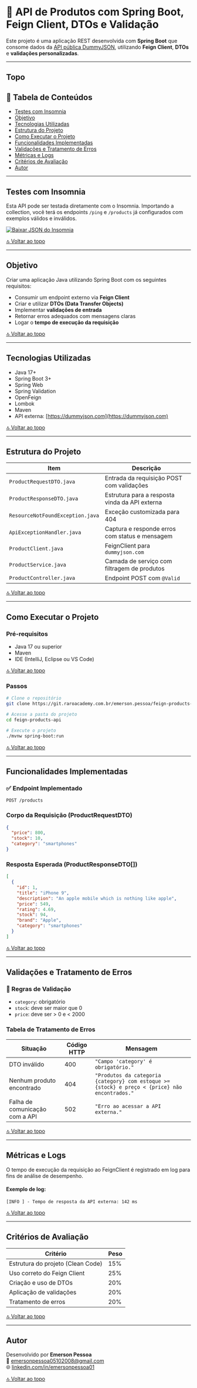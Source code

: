 # 🧪 API de Produtos com Spring Boot, Feign Client, DTOs e Validação

Este projeto é uma aplicação REST desenvolvida com **Spring Boot** que consome dados da [API pública DummyJSON](https://dummyjson.com), utilizando **Feign Client**, **DTOs** e **validações personalizadas**.

---

## Topo



## 📌 Tabela de Conteúdos

- [Testes com Insomnia](#testes-com-insomnia)
- [Objetivo](#objetivo)
- [Tecnologias Utilizadas](#tecnologias-utilizadas)
- [Estrutura do Projeto](#estrutura-do-projeto)
- [Como Executar o Projeto](#como-executar-o-projeto)
- [Funcionalidades Implementadas](#funcionalidades-implementadas)
- [Validações e Tratamento de Erros](#validações-e-tratamento-de-erros)
- [Métricas e Logs](#métricas-e-logs)
- [Critérios de Avaliação](#critérios-de-avaliação)
- [Autor](#autor)

---

## Testes com Insomnia

Esta API pode ser testada diretamente com o Insomnia. Importando a collection, você terá os endpoints `/ping` e `/products` já configurados com exemplos válidos e inválidos.

[//]: # ([⬇️ Clique aqui para baixar o arquivo insomnia-collection.json]&#40;insomnia/insomnia-collection.json&#41;)

[//]: # (<a href="insomnia/insomnia-collection.json" download>)

[//]: # (<img src="https://img.shields.io/badge/Baixar%20Insomnia%20JSON-Download-blue?style=for-the-badge&logo=insomnia" alt="Download Insomnia JSON">)

[//]: # (</a>)

[![Baixar JSON do Insomnia](https://img.shields.io/badge/Baixar%20Insomnia%20JSON-Download-blue?style=for-the-badge&logo=insomnia)](https://github.com/emersonpessoa01/feign-products-api/blob/master/insomnia/insomnia-collection.yaml)



[🔝 Voltar ao topo](#topo)




---

## Objetivo

Criar uma aplicação Java utilizando Spring Boot com os seguintes requisitos:

- Consumir um endpoint externo via **Feign Client**
- Criar e utilizar **DTOs (Data Transfer Objects)**
- Implementar **validações de entrada**
- Retornar erros adequados com mensagens claras
- Logar o **tempo de execução da requisição**

[🔝 Voltar ao topo](#topo)

---

## Tecnologias Utilizadas

- Java 17+
- Spring Boot 3+
- Spring Web
- Spring Validation
- OpenFeign
- Lombok
- Maven
- API externa: [https://dummyjson.com](https://dummyjson.com)

[🔝 Voltar ao topo](#topo)

---

## Estrutura do Projeto

| Item                             | Descrição                                      |
| -------------------------------- | ---------------------------------------------- |
| `ProductRequestDTO.java`         | Entrada da requisição POST com validações      |
| `ProductResponseDTO.java`        | Estrutura para a resposta vinda da API externa |
| `ResourceNotFoundException.java` | Exceção customizada para 404                   |
| `ApiExceptionHandler.java`       | Captura e responde erros com status e mensagem |
| `ProductClient.java`             | FeignClient para `dummyjson.com`               |
| `ProductService.java`            | Camada de serviço com filtragem de produtos    |
| `ProductController.java`         | Endpoint POST com `@Valid`                     |
[🔝 Voltar ao topo](#topo)

---

## Como Executar o Projeto

### Pré-requisitos

- Java 17 ou superior
- Maven
- IDE (IntelliJ, Eclipse ou VS Code)

[🔝 Voltar ao topo](#topo)


### Passos

```bash
# Clone o repositório
git clone https://git.raroacademy.com.br/emerson.pessoa/feign-products-api.git

# Acesse a pasta do projeto
cd feign-products-api

# Execute o projeto
./mvnw spring-boot:run
```
[🔝 Voltar ao topo](#topo)

---

## Funcionalidades Implementadas

### ✅ Endpoint Implementado

```
POST /products
```

### Corpo da Requisição (ProductRequestDTO)

```json
{
  "price": 800,
  "stock": 10,
  "category": "smartphones"
}
```

### Resposta Esperada (ProductResponseDTO[])

```json
[
  {
    "id": 1,
    "title": "iPhone 9",
    "description": "An apple mobile which is nothing like apple",
    "price": 549,
    "rating": 4.69,
    "stock": 94,
    "brand": "Apple",
    "category": "smartphones"
  }
]
```
[🔝 Voltar ao topo](#topo)

---

## Validações e Tratamento de Erros

### 🔎 Regras de Validação

- `category`: obrigatório  
- `stock`: deve ser maior que 0  
- `price`: deve ser > 0 e < 2000  

### Tabela de Tratamento de Erros

| Situação                       | Código HTTP | Mensagem                                                                                       |
|-------------------------------|-------------|------------------------------------------------------------------------------------------------|
| DTO inválido                  | 400         | `"Campo 'category' é obrigatório."`                                                            |
| Nenhum produto encontrado     | 404         | `"Produtos da categoria {category} com estoque >= {stock} e preço < {price} não encontrados."` |
| Falha de comunicação com a API| 502         | `"Erro ao acessar a API externa."`                                                             |

[🔝 Voltar ao topo](#topo)

---

## Métricas e Logs

O tempo de execução da requisição ao FeignClient é registrado em log para fins de análise de desempenho.


#### Exemplo de log:

```text
[INFO ] - Tempo de resposta da API externa: 142 ms
```
[🔝 Voltar ao topo](#topo)

---

## Critérios de Avaliação

| Critério                          | Peso |
| --------------------------------- | ---- |
| Estrutura do projeto (Clean Code) | 15%  |
| Uso correto do Feign Client       | 25%  |
| Criação e uso de DTOs             | 20%  |
| Aplicação de validações           | 20%  |
| Tratamento de erros               | 20%  |

[🔝 Voltar ao topo](#topo)

---

## Autor

Desenvolvido por **Emerson Pessoa**  
📧 emersonpessoa05102008@gmail.com  
🌐 [linkedin.com/in/emersonpessoa01](https://linkedin.com/in/emersonpessoa01)

[🔝 Voltar ao topo](#topo)
